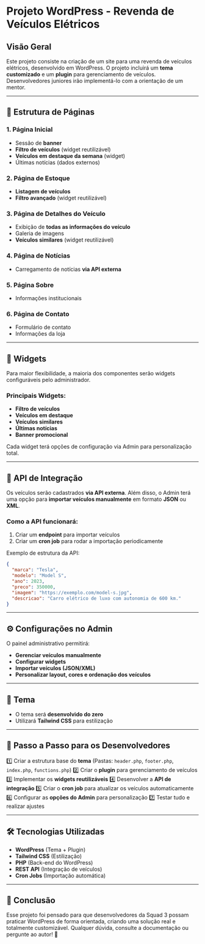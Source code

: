 # Projeto WordPress - Revenda de Veículos Elétricos

## Visão Geral
Este projeto consiste na criação de um site para uma revenda de veículos elétricos, desenvolvido em WordPress. O projeto incluirá um **tema customizado** e um **plugin** para gerenciamento de veículos. Desenvolvedores juniores irão implementá-lo com a orientação de um mentor.

---

## 📌 Estrutura de Páginas

### 1. Página Inicial
- Sessão de **banner**
- **Filtro de veículos** (widget reutilizável)
- **Veículos em destaque da semana** (widget)
- Últimas notícias (dados externos)

### 2. Página de Estoque
- **Listagem de veículos**
- **Filtro avançado** (widget reutilizável)

### 3. Página de Detalhes do Veículo
- Exibição de **todas as informações do veículo**
- Galeria de imagens
- **Veículos similares** (widget reutilizável)

### 4. Página de Notícias
- Carregamento de notícias **via API externa**

### 5. Página Sobre
- Informações institucionais

### 6. Página de Contato
- Formulário de contato
- Informações da loja

---

## 🧩 Widgets
Para maior flexibilidade, a maioria dos componentes serão widgets configuráveis pelo administrador.

### Principais Widgets:
- **Filtro de veículos**
- **Veículos em destaque**
- **Veículos similares**
- **Últimas notícias**
- **Banner promocional**

Cada widget terá opções de configuração via Admin para personalização total.

---

## 🔗 API de Integração
Os veículos serão cadastrados **via API externa**. Além disso, o Admin terá uma opção para **importar veículos manualmente** em formato **JSON** ou **XML**.

### Como a API funcionará:
1. Criar um **endpoint** para importar veículos
2. Criar um **cron job** para rodar a importação periodicamente

Exemplo de estrutura da API:
```json
{
  "marca": "Tesla",
  "modelo": "Model S",
  "ano": 2023,
  "preco": 350000,
  "imagem": "https://exemplo.com/model-s.jpg",
  "descricao": "Carro elétrico de luxo com autonomia de 600 km."
}
```

---

## ⚙️ Configurações no Admin
O painel administrativo permitirá:
- **Gerenciar veículos manualmente**
- **Configurar widgets**
- **Importar veículos (JSON/XML)**
- **Personalizar layout, cores e ordenação dos veículos**

---

## 🎨 Tema
- O tema será **desenvolvido do zero**
- Utilizará **Tailwind CSS** para estilização

---

## 🚀 Passo a Passo para os Desenvolvedores

1️⃣ Criar a estrutura base do **tema** (Pastas: `header.php`, `footer.php`, `index.php`, `functions.php`)
2️⃣ Criar o **plugin** para gerenciamento de veículos
3️⃣ Implementar os **widgets reutilizáveis**
4️⃣ Desenvolver a **API de integração**
5️⃣ Criar o **cron job** para atualizar os veículos automaticamente
6️⃣ Configurar as **opções do Admin** para personalização
7️⃣ Testar tudo e realizar ajustes

---

## 🛠 Tecnologias Utilizadas
- **WordPress** (Tema + Plugin)
- **Tailwind CSS** (Estilização)
- **PHP** (Back-end do WordPress)
- **REST API** (Integração de veículos)
- **Cron Jobs** (Importação automática)

---

## 📢 Conclusão
Esse projeto foi pensado para que desenvolvedores da Squad 3 possam praticar WordPress de forma orientada, criando uma solução real e totalmente customizável. Qualquer dúvida, consulte a documentação ou pergunte ao autor! 🚀
